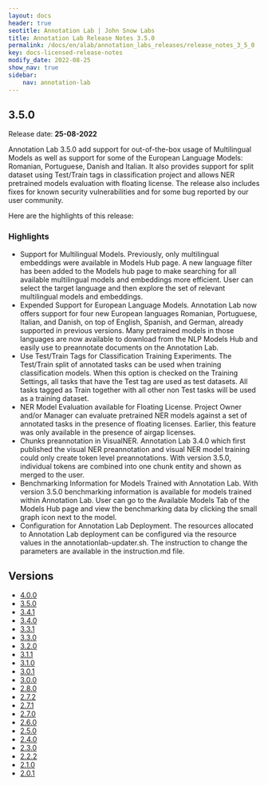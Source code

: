 ```yaml
---
layout: docs
header: true
seotitle: Annotation Lab | John Snow Labs
title: Annotation Lab Release Notes 3.5.0
permalink: /docs/en/alab/annotation_labs_releases/release_notes_3_5_0
key: docs-licensed-release-notes
modify_date: 2022-08-25
show_nav: true
sidebar:
    nav: annotation-lab
---
```


<div class="h3-box" markdown="1">

## 3.5.0

Release date: **25-08-2022**

Annotation Lab 3.5.0 add support for out-of-the-box usage of Multilingual Models as well as support for some of the European Language Models: Romanian, Portuguese, Danish and Italian. It also provides support for split dataset using Test/Train tags in classification project and allows NER pretrained models evaluation with floating license. The release also includes fixes for known security vulnerabilities and for some bug reported by our user community.

Here are the highlights of this release:

### Highlights
- Support for Multilingual Models. Previously, only multilingual embeddings were available in Models Hub page. A new language filter has been added to the Models hub page to make searching for all available multilingual models and embeddings more efficient. User can select the target language and then explore the set of relevant multilingual models and embeddings. 
- Expended Support for European Language Models. Annotation Lab now offers support for four new European languages Romanian, Portuguese, Italian, and Danish, on top of English, Spanish, and German, already supported in previous versions. Many pretrained models in those languages are now available to download from the NLP Models Hub and easily use to preannotate documents on the Annotation Lab.
- Use Test/Train Tags for Classification Training Experiments. The Test/Train split of annotated tasks can be used when training classification models. When this option is checked on the Training Settings, all tasks that have the Test tag are used as test datasets. All tasks tagged as Train together with all other non Test tasks will be used as a training dataset.  
- NER Model Evaluation available for Floating License. Project Owner and/or Manager can evaluate pretrained NER models against a set of annotated tasks in the presence of floating licenses. Earlier, this feature was only available in the presence of airgap licenses. 
- Chunks preannotation in VisualNER. Annotation Lab 3.4.0 which first published the visual NER preannotation and visual NER model training could only create token level preannotations. With version 3.5.0, individual tokens are combined into one chunk entity and shown as merged to the user.
- Benchmarking Information for Models Trained with Annotation Lab. With version 3.5.0 benchmarking information is available for models trained within Annotation Lab. User can go to the Available Models Tab of the Models Hub page and view the benchmarking data by clicking the small graph icon next to the model.
- Configuration for Annotation Lab Deployment. The resources allocated to Annotation Lab deployment can be configured via the resource values in the annotationlab-updater.sh. The instruction to change the parameters are available in the instruction.md file.


</div><div class="prev_ver h3-box" markdown="1">

## Versions

</div>

<ul class="pagination owl-carousel pagination_big">
	<li><a href="release_notes_4_0_0">4.0.0</a></li>
    <li class="active"><a href="release_notes_3_5_0">3.5.0</a></li>
    <li><a href="release_notes_3_4_1">3.4.1</a></li>
    <li><a href="release_notes_3_4_0">3.4.0</a></li>
    <li><a href="release_notes_3_3_1">3.3.1</a></li>
    <li><a href="release_notes_3_3_0">3.3.0</a></li>
    <li><a href="release_notes_3_2_0">3.2.0</a></li>
    <li><a href="release_notes_3_1_1">3.1.1</a></li>
    <li><a href="release_notes_3_1_0">3.1.0</a></li>
    <li><a href="release_notes_3_0_1">3.0.1</a></li>
    <li><a href="release_notes_3_0_0">3.0.0</a></li>
    <li><a href="release_notes_2_8_0">2.8.0</a></li>
    <li><a href="release_notes_2_7_2">2.7.2</a></li>
    <li><a href="release_notes_2_7_1">2.7.1</a></li>
    <li><a href="release_notes_2_7_0">2.7.0</a></li>
    <li><a href="release_notes_2_6_0">2.6.0</a></li>
    <li><a href="release_notes_2_5_0">2.5.0</a></li>
    <li><a href="release_notes_2_4_0">2.4.0</a></li>
    <li><a href="release_notes_2_3_0">2.3.0</a></li>
    <li><a href="release_notes_2_2_2">2.2.2</a></li>
    <li><a href="release_notes_2_1_0">2.1.0</a></li>
    <li><a href="release_notes_2_0_1">2.0.1</a></li>
</ul>
